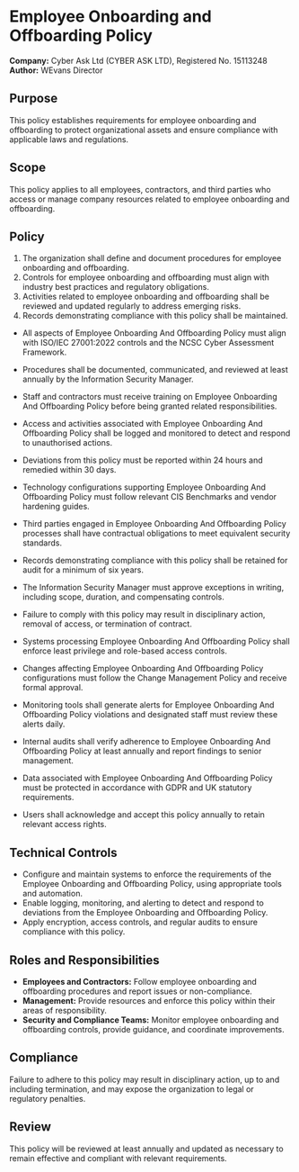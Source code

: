 # Employee Onboarding and Offboarding Policy

**Company:** Cyber Ask Ltd (CYBER ASK LTD), Registered No. 15113248  
**Author:** WEvans Director

## Purpose

This policy establishes requirements for employee onboarding and offboarding to protect organizational assets and ensure compliance with applicable laws and regulations.

## Scope

This policy applies to all employees, contractors, and third parties who access or manage company resources related to employee onboarding and offboarding.

## Policy
1. The organization shall define and document procedures for employee onboarding and offboarding.
2. Controls for employee onboarding and offboarding must align with industry best practices and regulatory obligations.
3. Activities related to employee onboarding and offboarding shall be reviewed and updated regularly to address emerging risks.
4. Records demonstrating compliance with this policy shall be maintained.

- All aspects of Employee Onboarding And Offboarding Policy must align with ISO/IEC 27001:2022 controls and the NCSC Cyber Assessment Framework.
- Procedures shall be documented, communicated, and reviewed at least annually by the Information Security Manager.
- Staff and contractors must receive training on Employee Onboarding And Offboarding Policy before being granted related responsibilities.
- Access and activities associated with Employee Onboarding And Offboarding Policy shall be logged and monitored to detect and respond to unauthorised actions.
- Deviations from this policy must be reported within 24 hours and remedied within 30 days.
- Technology configurations supporting Employee Onboarding And Offboarding Policy must follow relevant CIS Benchmarks and vendor hardening guides.
- Third parties engaged in Employee Onboarding And Offboarding Policy processes shall have contractual obligations to meet equivalent security standards.
- Records demonstrating compliance with this policy shall be retained for audit for a minimum of six years.
- The Information Security Manager must approve exceptions in writing, including scope, duration, and compensating controls.
- Failure to comply with this policy may result in disciplinary action, removal of access, or termination of contract.

- Systems processing Employee Onboarding And Offboarding Policy shall enforce least privilege and role-based access controls.
- Changes affecting Employee Onboarding And Offboarding Policy configurations must follow the Change Management Policy and receive formal approval.
- Monitoring tools shall generate alerts for Employee Onboarding And Offboarding Policy violations and designated staff must review these alerts daily.
- Internal audits shall verify adherence to Employee Onboarding And Offboarding Policy at least annually and report findings to senior management.
- Data associated with Employee Onboarding And Offboarding Policy must be protected in accordance with GDPR and UK statutory requirements.
- Users shall acknowledge and accept this policy annually to retain relevant access rights.

## Technical Controls

- Configure and maintain systems to enforce the requirements of the Employee Onboarding and Offboarding Policy, using appropriate tools and automation.
- Enable logging, monitoring, and alerting to detect and respond to deviations from the Employee Onboarding and Offboarding Policy.
- Apply encryption, access controls, and regular audits to ensure compliance with this policy.

## Roles and Responsibilities

- **Employees and Contractors:** Follow employee onboarding and offboarding procedures and report issues or non-compliance.
- **Management:** Provide resources and enforce this policy within their areas of responsibility.
- **Security and Compliance Teams:** Monitor employee onboarding and offboarding controls, provide guidance, and coordinate improvements.

## Compliance

Failure to adhere to this policy may result in disciplinary action, up to and including termination, and may expose the organization to legal or regulatory penalties.

## Review

This policy will be reviewed at least annually and updated as necessary to remain effective and compliant with relevant requirements.
